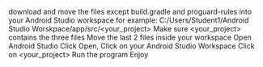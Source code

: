 download and move the files except build.gradle and proguard-rules into your Android Studio workspace
for example: C:/Users/Student1/Android Studio Worskpace/app/src/<your_project>
Make sure <your_project> contains the three files
Move the last 2 files inside your workspace
Open Android Studio
Click Open, Click on your Android Studio Workspace
Click on <your_project>
Run the program
Enjoy
